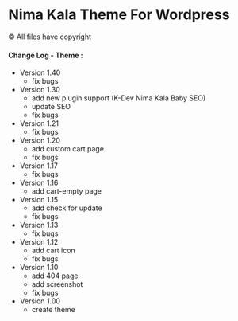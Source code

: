 # Nima Kala Theme For Wordpress
&copy; All files have copyright


#### Change Log - Theme :
 * Version 1.40
   * fix bugs
 * Version 1.30
   * add new plugin support (K-Dev Nima Kala Baby SEO)
   * update SEO
   * fix bugs
 * Version 1.21
   * fix bugs
 * Version 1.20
   * add custom cart page
   * fix bugs
 * Version 1.17
   * fix bugs
 * Version 1.16
   * add cart-empty page
 * Version 1.15 
   * add check for update
   * fix bugs
 * Version 1.13
   * fix bugs
 * Version 1.12
   * add cart icon
   * fix bugs
 * Version 1.10
   * add 404 page
   * add screenshot
   * fix bugs
 * Version 1.00
   * create theme

